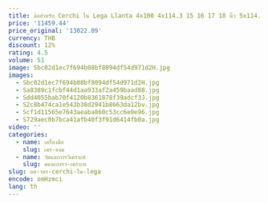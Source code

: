 ```yaml
---
title: ล้อสําหรับ Cerchi ใน Lega Llanta 4x100 4x114.3 15 16 17 18 นิ้ว 5x114.3 5x100 100 มม. ล้อแม็กล้อ
price: '11459.44'
price_original: '13022.09'
currency: THB
discount: 12%
rating: 4.5
volume: 51
image: Sbc02d1ec7f694b08bf8094df54d971d2H.jpg
images:
  - Sbc02d1ec7f694b08bf8094df54d971d2H.jpg
  - Sa8389c1fcbf44d1aa933af2a459baad88.jpg
  - Sdd4055bab70f4120b8361878f39adcf3J.jpg
  - S2c8b474ca1e543b38d2941b8663da12bv.jpg
  - Scf1d11565e7643aeaba860c53cc6e0e96.jpg
  - S729aec0b7bca41afb40f3f91d6414fb0a.jpg
video: ''
categories:
  - name: เครื่องมือ
    slug: เคร-องม
  - name: วัดและการวิเคราะห์
    slug: ดและการว-เคราะห
slug: อส-าหร-cerchi-ใน-lega
encode: omHzmci
lang: th
---
```

  